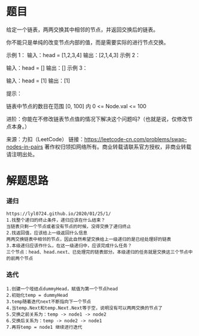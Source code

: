 # 题目

给定一个链表，两两交换其中相邻的节点，并返回交换后的链表。

你不能只是单纯的改变节点内部的值，而是需要实际的进行节点交换。

示例 1：
输入：head = [1,2,3,4]
输出：[2,1,4,3]
示例 2：

输入：head = []
输出：[]
示例 3：

输入：head = [1]
输出：[1]

提示：

链表中节点的数目在范围 [0, 100] 内
0 <= Node.val <= 100


进阶：你能在不修改链表节点值的情况下解决这个问题吗?（也就是说，仅修改节点本身。）

来源：力扣（LeetCode）
链接：https://leetcode-cn.com/problems/swap-nodes-in-pairs
著作权归领扣网络所有。商业转载请联系官方授权，非商业转载请注明出处。

# 解题思路
### 递归 
    https://lyl0724.github.io/2020/01/25/1/
    1.找整个递归的终止条件，递归应该在什么结束？
    当链表只剩一个节点或者没有节点的时候，没得交换了递归终止
    2.找返回值，应该给上一级返回什么信息
    两两交换链表中相邻的节点，因此自然希望交换给上一级递归的是已经处理好的链表
    3.本级递归应该作什么，在这一级递归中，应该完成什么任务？
    三个节点：head、head.next、已处理完的链表部分。本级递归的任务就是交换这三个节点中的前两个节点

### 迭代
    1.创建一个哑结点dummyHead，赋值为第一个节点head
    2.初始化temp = dummyHead
    3.temp随着迭代next不断指向下一个节点
    4.当temp.Next和temp.Next.Next等于空，说明没有可以两两交换的节点了
    5.交换之前关系为：temp -> node1 -> node2
    6.交换后关系为：temp -> node2 -> node1
    7.再将temp = node1 继续进行迭代
